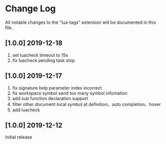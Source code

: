 # Change Log

All notable changes to the "lua-tags" extension will be documented in this file.

## [1.0.0] 2019-12-18
1. set luacheck timeout to 15s
2. fix luacheck pending task stop

## [1.0.0] 2019-12-17
1. fix signature help parameter index incorrect
2. fix workspace symbol send too many symbol infomation
3. add sub function declaration support
4. filter other document local symbol at definition、auto completion、hover
5. add luacheck

## [1.0.0] 2019-12-12

Initial release
